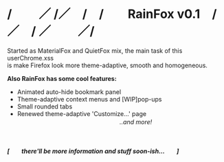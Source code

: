 # / 　　／ /／　/　/　　RainFox v0.1　/／　/ ／ 　　／/
Started as MaterialFox and QuietFox mix, the main task of this userChrome.xss<br>
is make Firefox look more theme-adaptive, smooth and homogeneous.

<b>Also RainFox has some cool features:</b>
- Animated auto-hide bookmark panel
- Theme-adaptive context menus and [WIP]pop-ups
- Small rounded tabs
- Renewed theme-adaptive 'Customize...' page<br><i>　　　　　　　　　　　　　　　　　..and more!<i>
<br>
<br>
<b>[　　there'll be more information and stuff soon-ish...　　]</b>
